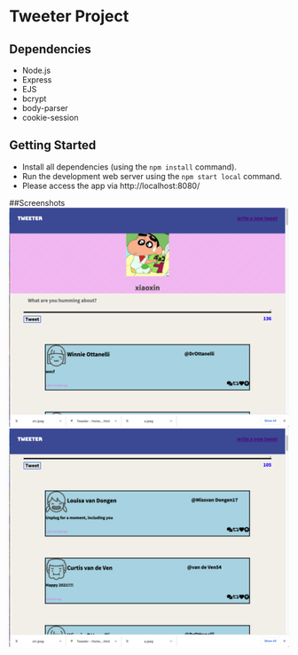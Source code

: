 # Tweeter Project
## Dependencies

- Node.js
- Express
- EJS
- bcrypt
- body-parser
- cookie-session

## Getting Started

- Install all dependencies (using the `npm install` command).
- Run the development web server using the `npm start local` command.
- Please access the app via http://localhost:8080/

##Screenshots
!['front page screenshot'](https://github.com/scarlet-128/tweeter/blob/master/docs/front.png)
!['newpost'](https://github.com/scarlet-128/tweeter/blob/master/docs/newpost.png)

